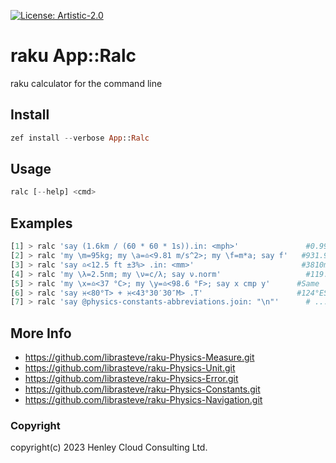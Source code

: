 [![License: Artistic-2.0](https://img.shields.io/badge/License-Artistic%202.0-0298c3.svg)](https://opensource.org/licenses/Artistic-2.0)

# raku App::Ralc

raku calculator for the command line

## Install
```raku
zef install --verbose App::Ralc
```

## Usage
```raku
ralc [--help] <cmd>
```

## Examples
```raku
[1] > ralc 'say (1.6km / (60 * 60 * 1s)).in: <mph>'               #0.994194mph
[2] > ralc 'my \m=95kg; my \a=♎️<9.81 m/s^2>; my \f=m*a; say f'   #931.95N
[3] > ralc 'say ♎️<12.5 ft ±3%> .in: <mm>'                        #3810mm ±114.3
[4] > ralc 'my \λ=2.5nm; my \ν=c/λ; say ν.norm'                   #119.916..PHz
[5] > ralc 'my \x=♎️<37 °C>; my \y=♎️<98.6 °F>; say x cmp y'      #Same
[6] > ralc 'say ♓️<80°T> + ♓️<43°30′30″M> .T'                     #124°ESE (T)
[7] > ralc 'say @physics-constants-abbreviations.join: "\n"'      # ...
```

## More Info
- https://github.com/librasteve/raku-Physics-Measure.git
- https://github.com/librasteve/raku-Physics-Unit.git
- https://github.com/librasteve/raku-Physics-Error.git
- https://github.com/librasteve/raku-Physics-Constants.git
- https://github.com/librasteve/raku-Physics-Navigation.git

### Copyright
copyright(c) 2023 Henley Cloud Consulting Ltd.
